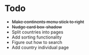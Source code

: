 # Todo
- ~~Make continents menu stick to right~~
- ~~Nudge card box-shadow~~
- Split countries into pages
- Add sorting functionality
- Figure out how to search
- Add country individual page